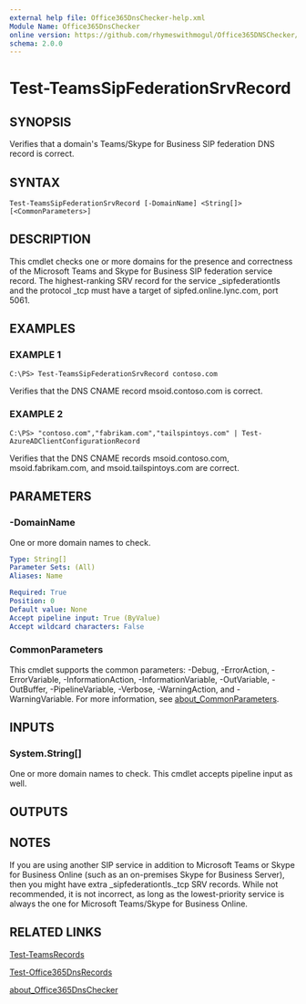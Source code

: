 ```yaml
---
external help file: Office365DnsChecker-help.xml
Module Name: Office365DnsChecker
online version: https://github.com/rhymeswithmogul/Office365DNSChecker/blob/main/man/en-US/Test-TeamsSipFederationSrvRecord.md
schema: 2.0.0
---
```


# Test-TeamsSipFederationSrvRecord

## SYNOPSIS
Verifies that a domain's Teams/Skype for Business SIP federation DNS record is correct.

## SYNTAX

```
Test-TeamsSipFederationSrvRecord [-DomainName] <String[]> [<CommonParameters>]
```

## DESCRIPTION
This cmdlet checks one or more domains for the presence and correctness of the Microsoft Teams and Skype for Business SIP federation service record.  The highest-ranking SRV record for the service _sipfederationtls and the protocol _tcp must have a target of sipfed.online.lync.com, port 5061.

## EXAMPLES

### EXAMPLE 1
```
C:\PS> Test-TeamsSipFederationSrvRecord contoso.com
```

Verifies that the DNS CNAME record msoid.contoso.com is correct.

### EXAMPLE 2
```
C:\PS> "contoso.com","fabrikam.com","tailspintoys.com" | Test-AzureADClientConfigurationRecord
```

Verifies that the DNS CNAME records msoid.contoso.com, msoid.fabrikam.com, and msoid.tailspintoys.com are correct.

## PARAMETERS

### -DomainName
One or more domain names to check.

```yaml
Type: String[]
Parameter Sets: (All)
Aliases: Name

Required: True
Position: 0
Default value: None
Accept pipeline input: True (ByValue)
Accept wildcard characters: False
```

### CommonParameters
This cmdlet supports the common parameters: -Debug, -ErrorAction, -ErrorVariable, -InformationAction, -InformationVariable, -OutVariable, -OutBuffer, -PipelineVariable, -Verbose, -WarningAction, and -WarningVariable. For more information, see [about_CommonParameters](http://go.microsoft.com/fwlink/?LinkID=113216).

## INPUTS

### System.String[]
One or more domain names to check. 
This cmdlet accepts pipeline input as well.

## OUTPUTS

## NOTES
If you are using another SIP service in addition to Microsoft Teams or Skype for Business Online (such as an on-premises Skype for Business Server), then you might have extra _sipfederationtls._tcp SRV records.  While not recommended, it is not incorrect, as long as the lowest-priority service is always the one for Microsoft Teams/Skype for Business Online.

## RELATED LINKS

[Test-TeamsRecords]()

[Test-Office365DnsRecords]()

[about_Office365DnsChecker]()

